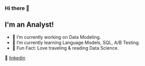 ### Hi there 👋

## I'm an Analyst!

- 🔭  I’m currently working on Data Modeling.
- 🌱  I’m currently learning Language Models, SQL, A/B Testing.
- 💜  Fun Fact: Love traveling & reading Data Science.

👔 [linkedin][linkedin]

[linkedin]: https://www.linkedin.com/in/xinyue-liu-237641169/
